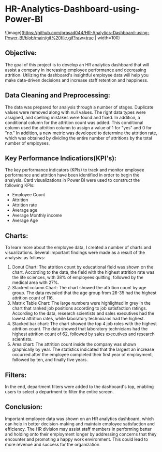 # HR-Analytics-Dashboard-using-Power-BI

![image](https://github.com/prasad044/HR-Analytics-Dashboard-using-Power-BI/blob/main/gif%20file.gif?raw=true | width=100)

## Objective:
The goal of this project is to develop an HR analytics dashboard that will assist a company in increasing employee performance and decreasing attrition. Utilizing the dashboard's insightful employee data will help you make data-driven decisions and increase staff retention and happiness.

## Data Cleaning and Preprocessing:
The data was prepared for analysis through a number of stages. Duplicate values were removed along with null values. The right data types were assigned, and spelling mistakes were found and fixed. In addition, a conditional column for the attrition count was added. This conditional column used the attrition column to assign a value of 1 for "yes" and 0 for "no." In addition, a new metric was developed to determine the attrition rate, which was obtained by dividing the entire number of attritions by the total number of employees.

## Key Performance Indicatiors(KPI's): 
The key performance indicators (KPIs) to track and monitor employee performance and attrition have been identified in order to begin the analysis. Card visualizations in Power BI were used to construct the following KPIs:

- Employee Count
- Attrition
- Attrition rate
- Average age
- Average Monthly income
- Average Age

## Charts: 
To learn more about the employee data, I created a number of charts and visualizations. Several important findings were made as a result of the analysis: as follows:

1) Donut Chart: The attrition count by educational field was shown on the chart. According to the data, the field with the highest attrition rate was the life sciences, with 38% of employees quitting, followed by the medical area with 27%.
2) Stacked column Chart: The chart showed the attrition count by age group. The data revealed that the age group from 26-35 had the highest attrition count of 116.
3) Matrix Table Chart: The large numbers were highlighted in grey in the chart that ranked job positions according to job satisfaction ratings. According to the data, research scientists and sales executives had the lowest attrition rates, while laboratory technicians had the highest.
4) Stacked bar chart: The chart showed the top 4 job roles with the highest attrition count. The data showed that laboratory technicians had the highest attrition count of 62, followed by sales executives and research scientists.
5) Area chart: The attrition count inside the company was shown graphically by year. The statistics indicated that the largest an increase occurred after the employee completed their first year of employment, followed by ten, and finally five years.

## Filters:
In the end, department filters were added to the dashboard's top, enabling users to select a department to filter the entire screen.

## Conclusion: 
Important employee data was shown on an HR analytics dashboard, which can help in better decision-making and maintain employee satisfaction and efficiency. The HR division may assist staff members in performing better and holding onto their employment longer by addressing concerns that they encounter and promoting a happy work environment. This could lead to more revenue and success for the organization.
